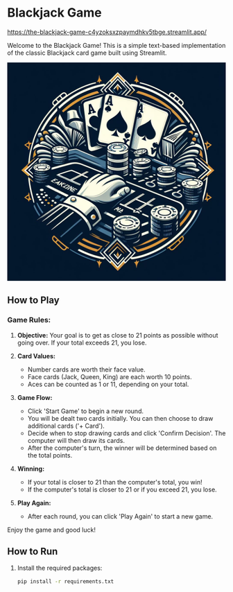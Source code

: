 # Blackjack Game

https://the-blackjack-game-c4yzoksxzpaymdhkv5tbge.streamlit.app/

Welcome to the Blackjack Game! This is a simple text-based implementation of the classic Blackjack card game built using Streamlit.

![Blackjack Logo](https://github.com/Gorachand22/The-BlackJack-Game/blob/main/images/logo.png)

## How to Play

### Game Rules:

1. **Objective:**
   Your goal is to get as close to 21 points as possible without going over. If your total exceeds 21, you lose.

2. **Card Values:**
   - Number cards are worth their face value.
   - Face cards (Jack, Queen, King) are each worth 10 points.
   - Aces can be counted as 1 or 11, depending on your total.

3. **Game Flow:**
   - Click 'Start Game' to begin a new round.
   - You will be dealt two cards initially. You can then choose to draw additional cards ('+ Card').
   - Decide when to stop drawing cards and click 'Confirm Decision'. The computer will then draw its cards.
   - After the computer's turn, the winner will be determined based on the total points.

4. **Winning:**
   - If your total is closer to 21 than the computer's total, you win!
   - If the computer's total is closer to 21 or if you exceed 21, you lose.

5. **Play Again:**
   - After each round, you can click 'Play Again' to start a new game.

Enjoy the game and good luck!

## How to Run

1. Install the required packages:
   ```bash
   pip install -r requirements.txt

